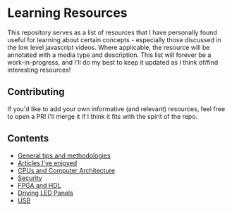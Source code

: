 # Learning Resources

This repository serves as a list of resources that I have personally found useful for learning about certain concepts - especially those discussed in the low level javascript videos. Where applicable, the resource will be annotated with a media type and description. This list will forever be a work-in-progress, and I'll do my best to keep it updated as I think of/find interesting resources!

## Contributing

If you'd like to add your own informative (and relevant) resources, feel free to open a PR! I'll merge it if I think it fits with the spirit of the repo.

## Contents

- [General tips and methodologies](./general.md)
- [Articles I've enjoyed](./articles.md)
- [CPUs and Computer Architecture](./computer-arch/index.md)
- [Security](./security.md)
- [FPGA and HDL](./fpga-hdl.md)
- [Driving LED Panels](./led-panels.md)
- [USB](./usb/index.md)
